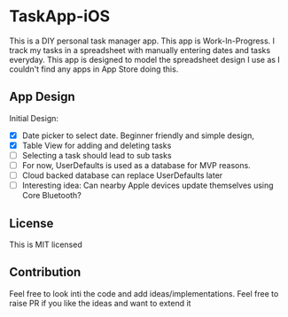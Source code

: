 # TaskApp-iOS

This is a DIY personal task manager app. This app is Work-In-Progress.
I track my tasks in a spreadsheet with manually entering dates and tasks everyday.
This app is designed to model the spreadsheet design I use as I couldn't find any
apps in App Store doing this.

## App Design

Initial Design:
- [X] Date picker to select date. Beginner friendly and simple design,
- [X] Table View for adding and deleting tasks
- [ ] Selecting a task should lead to sub tasks
- [ ] For now, UserDefaults is used as a database for MVP reasons. 
- [ ] Cloud backed database can replace UserDefaults later
- [ ] Interesting idea: Can nearby Apple devices update themselves using Core Bluetooth?

## License
This is MIT licensed

## Contribution

Feel free to look inti the code and add ideas/implementations. Feel free to raise PR if you like the ideas and want to extend it
